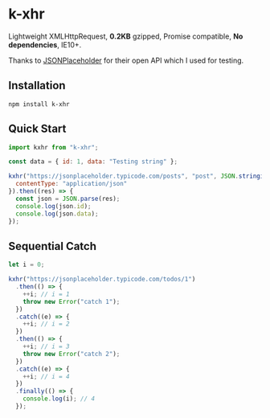 # k-xhr

Lightweight XMLHttpRequest, **0.2KB** gzipped, Promise compatible, **No dependencies**, IE10+.

Thanks to [JSONPlaceholder](https://jsonplaceholder.typicode.com/) for their open API which I used for testing.

## Installation

```
npm install k-xhr
```

## Quick Start

```javascript
import kxhr from "k-xhr";

const data = { id: 1, data: "Testing string" };

kxhr("https://jsonplaceholder.typicode.com/posts", "post", JSON.stringify(data), {
  contentType: "application/json"
}).then((res) => {
  const json = JSON.parse(res);
  console.log(json.id);
  console.log(json.data);
});
```

## Sequential Catch

```javascript
let i = 0;

kxhr("https://jsonplaceholder.typicode.com/todos/1")
  .then(() => {
    ++i; // i = 1
    throw new Error("catch 1");
  })
  .catch((e) => {
    ++i; // i = 2
  })
  .then(() => {
    ++i; // i = 3
    throw new Error("catch 2");
  })
  .catch((e) => {
    ++i; // i = 4
  })
  .finally(() => {
    console.log(i); // 4
  });
```
